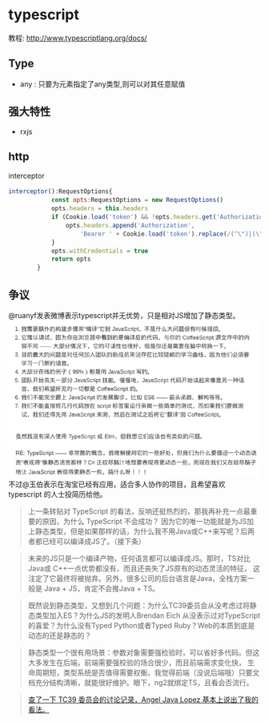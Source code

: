 # typescript
教程: http://www.typescriptlang.org/docs/  

## Type
* any : 只要为元素指定了any类型,则可以对其任意赋值

## 强大特性
* rxjs

## http
interceptor
```javascript
interceptor():RequestOptions{
			const opts:RequestOptions = new RequestOptions()
			opts.headers = this.headers
			if (Cookie.load('token') && !opts.headers.get('Authorization')) {
				opts.headers.append('Authorization',
					'Bearer ' + Cookie.load('token').replace(/(^\")|(\"$)/g, ''))
			}
			opts.withCredentials = true
			return opts
		}
```

## 争议
@ruanyf发表微博表示typescript并无优势，只是相对JS增加了静态类型。
![whynot_typescript](./img/whynot_typescript.jpg)   
不过@玉伯表示在淘宝已经有应用，适合多人协作的项目，且希望喜欢 typescript 的人士投简历给他。

>  上一条转贴对 TypeScript 的看法，反响还挺热烈的，那我再补充一点最重要的原因，为什么 TypeScript 不会成功？
  因为它的唯一功能就是为JS加上静态类型，但是如果那样的话，为什么我不用Java或C++来写呢？后两者都已经可以编译成JS了。（接下条）  

>  未来的JS只是一个编译产物，任何语言都可以编译成JS。那时，TS对比Java或 C++一点优势都没有，而且还丧失了JS原有的动态灵活的特征，
   这注定了它最终将被抛弃。另外，很多公司的后台语言是Java，全栈方案一般是 Java + JS，肯定不会推Java + TS。 

> 既然说到静态类型，又想到几个问题：为什么TC39委员会从没考虑过将静态类型加入ES？为什么JS的发明人Brendan Eich
  从没表示过对TypeScript的喜爱？为什么没有Typed Python或者Typed Ruby？Web的本质到底是动态的还是静态的？

>  静态类型一个很有用场景：参数对象需要强检验时，可以省好多代码。但这大多发生在后端，前端需要强校验的场合很少，而且前端需求变化快，
生命周期短，类型系统是否值得需要权衡。我觉得前端（没说后端哦）只要文档充分结构清晰，就能很好维护。眼下，ng2就绑定TS，且看会否流行。  

> [查了一下 TC39 委员会的讨论记录，Angel Java Lopez 基本上说出了我的看法。](https://esdiscuss.org/topic/optional-strong-typing#content-20)  